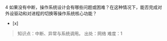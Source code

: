4
如果没有中断，操作系统设计会有哪些问题或困难？在这种情况下，能否完成对外设驱动和对进程的切换等操作系统核心功能？
- [x]  

> 知识点：中断、异常与系统调用。
> 出处：网络
> 难度：1
> 
